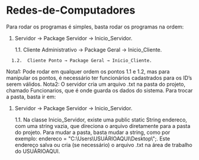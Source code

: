 # Redes-de-Computadores

Para rodar os programas é simples, basta rodar os programas na ordem:

  1.	Servidor → Package Servidor → Inicio_Servidor.

    	1.1.	Cliente Administrativo → Package Geral → Inicio_Cliente.
    	
      1.2.	Cliente Ponto → Package Geral → Inicio_Cliente.
      
Nota1: Pode rodar em qualquer ordem os pontos 1.1 e 1.2, mas para manipular os pontos, é necessário ter funcionários cadastrados para os ID’s serem válidos.
Nota2: O servidor cria um arquivo .txt na pasta do projeto, chamado Funcionarios, que é onde guarda os dados do sistema. Para trocar a pasta, basta ir em:

  1.	Servidor → Package Servidor → Inicio_Servidor.
 
    	1.1.	Na classe Inicio_Servidor, existe uma public static String endereco, com uma string vazia, que direciona o arquivo diretamente para a pasta do projeto. Para mudar a pasta, basta mudar a string, como por exemplo: endereco = "C:\\Users\\USUÁRIOAQUI\\Desktop\\";. Este endereço salva ou cria (se necessário) o arquivo .txt na área de trabalho do USUÁRIOAQUI.
